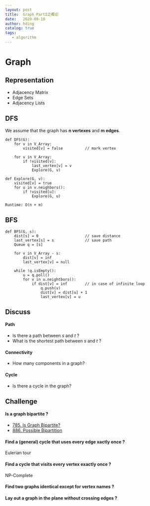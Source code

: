 ```yaml
---
layout: post
title:  Graph PartI之概论
date:   2020-09-10
author: hding
catalog: true
tags:
   - algorithm
---
```

# Graph

## Representation
- Adjacency Matrix
- Edge Sets
- Adjacency Lists 

## DFS
We assume that the graph has **n vertexes** and **m edges**.
```
def DFS(G):
	for v in V_Array:
		visited[v] = false			// mark vertex

	for v in V_Array:
		if !visited[v]:
			last_vertex[v] = v
			Explore(G, v)
```
```
def Explore(G, v):
	visited[v] = true
	for u in v.neighbors():
		if !visited[u]:
			Explore(G, u)
```
```
Runtime: O(n + m)
```



## BFS
```
def BFS(G, s):
	dist[s] = 0						// save distance
	last_vertex[s] = s 				// save path
	Queue q = [s]

	for v in V_Array - s:
		dist[v] = inf
		last_vertex[v] = null

	while !q.isEmpty():
		u = q.poll()
		for v in u.neightbors():
			if dist[v] = inf		// in case of infinite loop
				q.push(v)
				dist[v] = dist[u] + 1
				last_vertex[v] = u
```


## Discuss

#### Path
- Is there a path between *s* and *t* ?
- What is the shortest path between *s* and *t* ?

#### Connectivity
- How many components in a graph?

#### Cycle
- Is there a cycle in the graph?



## Challenge

#### Is a graph bipartite ?
- [785. Is Graph Bipartite?](https://leetcode.com/problems/is-graph-bipartite/)
- [886. Possible Bipartition](https://leetcode.com/problems/possible-bipartition/)

#### Find a (general) cycle that uses every edge xactly once ?
Eulerian tour

#### Find a cycle that visits every vertex exactly once ?
NP-Complete

#### Find two graphs identical except for vertex names ?

#### Lay out a graph in the plane without crossing edges ?